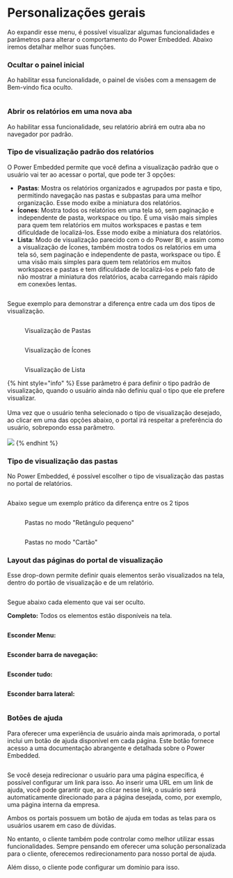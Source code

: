# Personalizações gerais

Ao expandir esse menu, é possível visualizar algumas funcionalidades e parâmetros para alterar o comportamento do Power Embedded. Abaixo iremos detalhar melhor suas funções.



### **Ocultar o painel inicial**

Ao habilitar essa funcionalidade, o painel de visões com a mensagem de Bem-vindo fica oculto.

<figure><img src="../../../../.gitbook/assets/ocultar-painel.png" alt=""><figcaption></figcaption></figure>



### **Abrir os relatórios em uma nova aba**

Ao habilitar essa funcionalidade, seu relatório abrirá em outra aba no navegador por padrão.



### **Tipo de visualização padrão dos relatórios**

O Power Embedded permite que você defina a visualização padrão que o usuário vai ter ao acessar o portal, que pode ter 3 opções:

* **Pastas**: Mostra os relatórios organizados e agrupados por pasta e tipo, permitindo navegação nas pastas e subpastas para uma melhor organização. Esse modo exibe a miniatura dos relatórios.
* **Ícones**: Mostra todos os relatórios em uma tela só, sem paginação e independente de pasta, workspace ou tipo. É uma visão mais simples para quem tem relatórios em muitos workspaces e pastas e tem dificuldade de localizá-los. Esse modo exibe a miniatura dos relatórios.
* **Lista**: Modo de visualização parecido com o do Power BI, e assim como a visualização de Ícones, também mostra todos os relatórios em uma tela só, sem paginação e independente de pasta, workspace ou tipo. É uma visão mais simples para quem tem relatórios em muitos workspaces e pastas e tem dificuldade de localizá-los e pelo fato de não mostrar a miniatura dos relatórios, acaba carregando mais rápido em conexões lentas.

<figure><img src="../../../../.gitbook/assets/modo-padrao-de-visulizacao.png" alt=""><figcaption></figcaption></figure>

Segue exemplo para demonstrar a diferença entre cada um dos tipos de visualização.

<div><figure><img src="../../../../.gitbook/assets/image (1) (2).png" alt=""><figcaption><p>Visualização de Pastas</p></figcaption></figure> <figure><img src="../../../../.gitbook/assets/image (2) (2).png" alt=""><figcaption><p>Visualização de Ícones</p></figcaption></figure> <figure><img src="../../../../.gitbook/assets/image (3) (2).png" alt=""><figcaption><p>Visualização de Lista</p></figcaption></figure></div>

{% hint style="info" %}
Esse parâmetro é para definir o tipo padrão de visualização, quando o usuário ainda não definiu qual o tipo que ele prefere visualizar.\
\
Uma vez que o usuário tenha selecionado o tipo de visualização desejado, ao clicar em uma das opções abaixo, o portal irá respeitar a preferência do usuário, sobrepondo essa parâmetro.\
\
![](<../../../../.gitbook/assets/image (4) (2).png>)
{% endhint %}



### Tipo de visualização das pastas

No Power Embedded, é possível escolher o tipo de visualização das pastas no portal de relatórios.

<figure><img src="../../../../.gitbook/assets/image (2) (1) (1).png" alt=""><figcaption></figcaption></figure>



Abaixo segue um exemplo prático da diferença entre os 2 tipos

<div><figure><img src="../../../../.gitbook/assets/image (366).png" alt=""><figcaption><p>Pastas no modo "Retângulo pequeno"</p></figcaption></figure> <figure><img src="../../../../.gitbook/assets/image (367).png" alt=""><figcaption><p>Pastas no modo "Cartão"</p></figcaption></figure></div>



### **Layout das páginas do portal de visualização**

Esse drop-down permite definir quais elementos serão visualizados na tela, dentro do portão de visualização e de um relatório.

<div align="left"><figure><img src="../../../../.gitbook/assets/Layout-paginas.png" alt=""><figcaption></figcaption></figure></div>

Segue abaixo cada elemento que vai ser oculto.

**Completo:** Todos os elementos estão disponíveis na tela.

<figure><img src="../../../../.gitbook/assets/modo-completo1.png" alt=""><figcaption></figcaption></figure>

**Esconder Menu:**

<figure><img src="../../../../.gitbook/assets/esconder-barra-de-navegacao.png" alt=""><figcaption></figcaption></figure>

**Esconder barra de navegação:**

<figure><img src="../../../../.gitbook/assets/esconder-menu-2.png" alt=""><figcaption></figcaption></figure>

**Esconder tudo:**

<figure><img src="../../../../.gitbook/assets/esconder-geral.png" alt=""><figcaption></figcaption></figure>

**Esconder barra lateral:**

<figure><img src="../../../../.gitbook/assets/Oculta-menu-lateral.png" alt=""><figcaption></figcaption></figure>

### **Botões de ajuda**

Para oferecer uma experiência de usuário ainda mais aprimorada, o portal inclui um botão de ajuda disponível em cada página. Este botão fornece acesso a uma documentação abrangente e detalhada sobre o Power Embedded.

<figure><img src="../../../../.gitbook/assets/Tela-de-configuracoes.png" alt=""><figcaption></figcaption></figure>

Se você deseja redirecionar o usuário para uma página específica, é possível configurar um link para isso. Ao inserir uma URL em um link de ajuda, você pode garantir que, ao clicar nesse link, o usuário será automaticamente direcionado para a página desejada, como, por exemplo, uma página interna da empresa.

Ambos os portais possuem um botão de ajuda em todas as telas para os usuários usarem em caso de dúvidas.

No entanto, o cliente também pode controlar como melhor utilizar essas funcionalidades. Sempre pensando em oferecer uma solução personalizada para o cliente, oferecemos redirecionamento para nosso portal de ajuda.

Além disso, o cliente pode configurar um domínio para isso.
